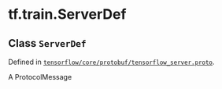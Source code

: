 <div itemscope itemtype="http://developers.google.com/ReferenceObject">
<meta itemprop="name" content="tf.train.ServerDef" />
<meta itemprop="path" content="Stable" />
</div>

# tf.train.ServerDef

## Class `ServerDef`





Defined in [`tensorflow/core/protobuf/tensorflow_server.proto`](/code/stable/tensorflow/core/protobuf/tensorflow_server.proto).

A ProtocolMessage

